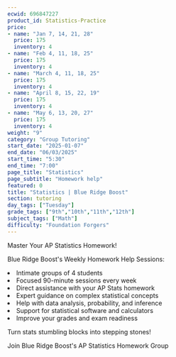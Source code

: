 ```yaml
---
ecwid: 696847227
product_id: Statistics-Practice
price:
- name: "Jan 7, 14, 21, 28"
  price: 175
  inventory: 4
- name: "Feb 4, 11, 18, 25"
  price: 175
  inventory: 4
- name: "March 4, 11, 18, 25"
  price: 175
  inventory: 4
- name: "April 8, 15, 22, 19"
  price: 175
  inventory: 4
- name: "May 6, 13, 20, 27"
  price: 175
  inventory: 4
weight: "9"
category: "Group Tutoring"
start_date: "2025-01-07"
end_date: "06/03/2025"
start_time: "5:30"
end_time: "7:00"
page_title: "Statistics"
page_subtitle: "Homework help"
featured: 0
title: "Statistics | Blue Ridge Boost"
section: tutoring
day_tags: ["Tuesday"]
grade_tags: ["9th","10th","11th","12th"]
subject_tags: ["Math"]
difficulty: "Foundation Forgers"
---
```

<p><span></span>Master Your AP Statistics Homework!</p><p>Blue Ridge Boost's Weekly Homework Help Sessions:</p><li> Intimate groups of 4 students</li><li>Focused 90-minute sessions every week</li><li>Direct assistance with your AP Stats homework</li><li>Expert guidance on complex statistical concepts</li><li>Help with data analysis, probability, and inference</li><li>Support for statistical software and calculators</li><li>Improve your grades and exam readiness</li><p>Turn stats stumbling blocks into stepping stones!</p><p>Join Blue Ridge Boost's AP Statistics Homework Group</p>
